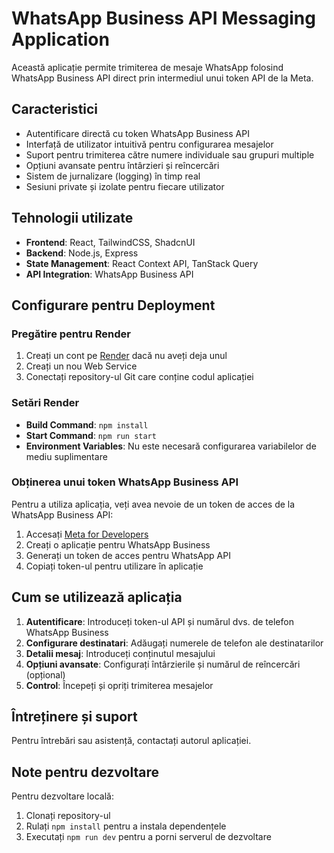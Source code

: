 # WhatsApp Business API Messaging Application

Această aplicație permite trimiterea de mesaje WhatsApp folosind WhatsApp Business API direct prin intermediul unui token API de la Meta.

## Caracteristici

- Autentificare directă cu token WhatsApp Business API
- Interfață de utilizator intuitivă pentru configurarea mesajelor
- Suport pentru trimiterea către numere individuale sau grupuri multiple
- Opțiuni avansate pentru întârzieri și reîncercări
- Sistem de jurnalizare (logging) în timp real
- Sesiuni private și izolate pentru fiecare utilizator

## Tehnologii utilizate

- **Frontend**: React, TailwindCSS, ShadcnUI
- **Backend**: Node.js, Express
- **State Management**: React Context API, TanStack Query
- **API Integration**: WhatsApp Business API

## Configurare pentru Deployment

### Pregătire pentru Render

1. Creați un cont pe [Render](https://render.com) dacă nu aveți deja unul
2. Creați un nou Web Service
3. Conectați repository-ul Git care conține codul aplicației

### Setări Render

- **Build Command**: `npm install`
- **Start Command**: `npm run start`
- **Environment Variables**: Nu este necesară configurarea variabilelor de mediu suplimentare

### Obținerea unui token WhatsApp Business API

Pentru a utiliza aplicația, veți avea nevoie de un token de acces de la WhatsApp Business API:

1. Accesați [Meta for Developers](https://developers.facebook.com/)
2. Creați o aplicație pentru WhatsApp Business
3. Generați un token de acces pentru WhatsApp API
4. Copiați token-ul pentru utilizare în aplicație

## Cum se utilizează aplicația

1. **Autentificare**: Introduceți token-ul API și numărul dvs. de telefon WhatsApp Business
2. **Configurare destinatari**: Adăugați numerele de telefon ale destinatarilor
3. **Detalii mesaj**: Introduceți conținutul mesajului
4. **Opțiuni avansate**: Configurați întârzierile și numărul de reîncercări (opțional)
5. **Control**: Începeți și opriți trimiterea mesajelor

## Întreținere și suport

Pentru întrebări sau asistență, contactați autorul aplicației.

## Note pentru dezvoltare

Pentru dezvoltare locală:
1. Clonați repository-ul
2. Rulați `npm install` pentru a instala dependențele
3. Executați `npm run dev` pentru a porni serverul de dezvoltare